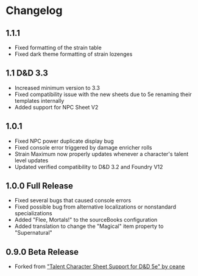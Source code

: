# Changelog

## 1.1.1

- Fixed formatting of the strain table
- Fixed dark theme formatting of strain lozenges

## 1.1 D&D 3.3

- Increased minimum version to 3.3
- Fixed compatibility issue with the new sheets due to 5e renaming their templates internally
- Added support for NPC Sheet V2

## 1.0.1

- Fixed NPC power duplicate display bug
- Fixed console error triggered by damage enricher rolls
- Strain Maximum now properly updates whenever a character's talent level updates
- Updated verified compatibility to D&D 3.2 and Foundry V12

## 1.0.0 Full Release

- Fixed several bugs that caused console errors
- Fixed possible bug from alternative localizations or nonstandard specializations
- Added "Flee, Mortals!" to the sourceBooks configuration
- Added translation to change the "Magical" item property to "Supernatural"

## 0.9.0 Beta Release

- Forked from ["Talent Character Sheet Support for D&D 5e" by ceane](https://github.com/CeaneC/FoundryVTT-Talent)
